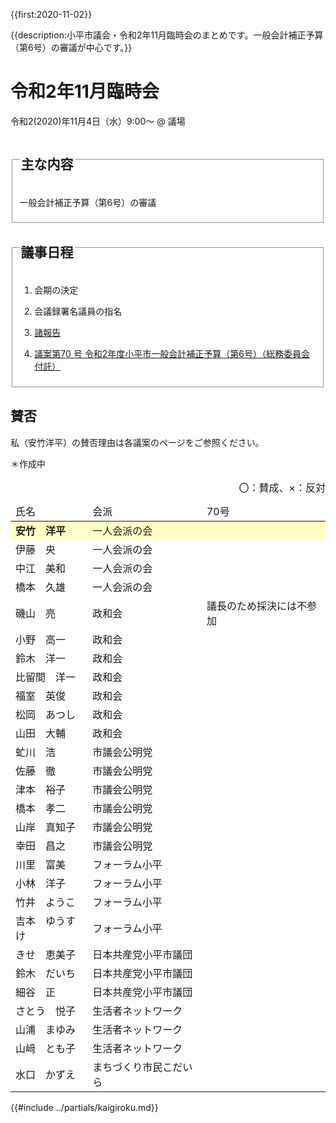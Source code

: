 {{first:2020-11-02}}

{{description:小平市議会・令和2年11月臨時会のまとめです。一般会計補正予算（第6号）の審議が中心です。}}

# 令和2年11月臨時会

令和2(2020)年11月4日（水）9:00～ @ 議場

<fieldset class="summary">
  <legend>
    <h2 class="summary">主な内容</h2>
  </legend>
  <p class="summary"><i class="fa fa-play" aria-hidden="true"></i> 一般会計補正予算（第6号）の審議</p>
</fieldset>

<fieldset class="nittei">
  <legend>
    <h2> 議事日程 </h2>
  </legend>

1. 会期の決定

1. 会議録署名議員の指名

1. [諸報告](./syohokoku.md)

1. [議案第70 号 令和2年度小平市一般会計補正予算（第6号）（総務委員会付託）](./gian-70.md)

</fieldset>

## 賛否

私（安竹洋平）の賛否理由は各議案のページをご参照ください。

＊作成中

<table>
  <caption style="text-align:right;">〇：賛成、×：反対</caption>
  <thead>
    <tr>
      <td>氏名</td>
      <td>会派</td>
      <td>70号</td>
    </tr>
  </thead>
  <tbody>
    <tr style="background-color:#ffffc5;">
      <td><strong>安竹　洋平</strong></td>
      <td>一人会派の会</td>
      <td><strong><a href="./gian-70.md"></a></strong></td>
    </tr>
    <tr>
      <td>伊藤　央</td>
      <td>一人会派の会</td>
      <td></td>
    </tr>
    <tr>
      <td>中江　美和</td>
      <td>一人会派の会</td>
      <td></td>
    </tr>
    <tr>
      <td>橋本　久雄</td>
      <td>一人会派の会</td>
      <td></td>
    </tr>
    <tr>
      <td>磯山　亮</td>
      <td>政和会</td>
      <td>議長のため採決には不参加</td>
    </tr>
    <tr>
      <td>小野　高一</td>
      <td>政和会</td>
      <td rowspan="23" style="text-align:left;vertical-align:top;"></td>
    </tr>
    <tr>
      <td>鈴木　洋一</td>
      <td>政和会</td>
    </tr>
    <tr>
      <td>比留間　洋一</td>
      <td>政和会</td>
    </tr>
    <tr>
      <td>福室　英俊</td>
      <td>政和会</td>
    </tr>
    <tr>
      <td>松岡　あつし</td>
      <td>政和会</td>
    </tr>
    <tr>
      <td>山田　大輔</td>
      <td>政和会</td>
    </tr>
    <tr>
      <td>虻川　浩</td>
      <td>市議会公明党</td>
    </tr>
    <tr>
      <td>佐藤　徹</td>
      <td>市議会公明党</td>
    </tr>
    <tr>
      <td>津本　裕子</td>
      <td>市議会公明党</td>
    </tr>
    <tr>
      <td>橋本　孝二</td>
      <td>市議会公明党</td>
    </tr>
    <tr>
      <td>山岸　真知子</td>
      <td>市議会公明党</td>
    </tr>
    <tr>
      <td>幸田　昌之</td>
      <td>市議会公明党</td>
    </tr>
    <tr>
      <td>川里　富美</td>
      <td>フォーラム小平</td>
    </tr>
    <tr>
      <td>小林　洋子</td>
      <td>フォーラム小平</td>
    </tr>
    <tr>
      <td>竹井　ようこ</td>
      <td>フォーラム小平</td>
    </tr>
    <tr>
      <td>吉本　ゆうすけ</td>
      <td>フォーラム小平</td>
    </tr>
    <tr>
      <td>きせ　恵美子</td>
      <td>日本共産党小平市議団</td>
    </tr>
    <tr>
      <td>鈴木　だいち</td>
      <td>日本共産党小平市議団</td>
    </tr>
    <tr>
      <td>細谷　正</td>
      <td>日本共産党小平市議団</td>
    </tr>
    <tr>
      <td>さとう　悦子</td>
      <td>生活者ネットワーク</td>
    </tr>
    <tr>
      <td>山浦　まゆみ</td>
      <td>生活者ネットワーク</td>
    </tr>
    <tr>
      <td>山﨑　とも子</td>
      <td>生活者ネットワーク</td>
    </tr>
    <tr>
      <td>水口　かずえ</td>
      <td>まちづくり市民こだいら</td>
    </tr>
  </tbody>
</table>

{{#include ../partials/kaigiroku.md}}
